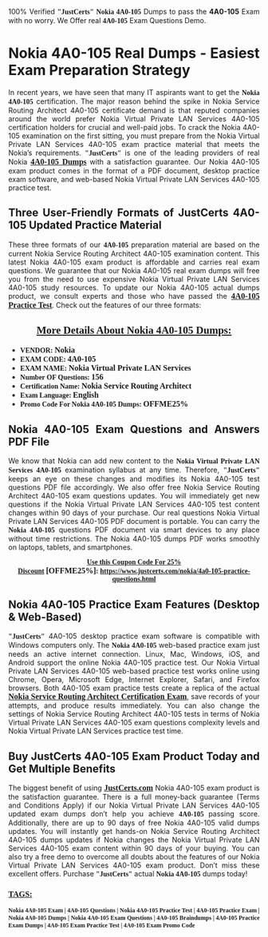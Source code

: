 <p style="text-align: justify;">100% Verified <span style="font-size:14px;"><span style="font-family:Georgia,serif;"><strong>"JustCerts"</strong></span></span> <span style="font-family:Georgia,serif;"><strong>Nokia 4A0-105</strong></span> Dumps to pass the <strong>4A0-105</strong> Exam with no worry. We Offer real <span style="font-family:Georgia,serif;"><strong>4A0-105</strong></span> Exam Questions Demo.</p>

<h1 style="text-align: justify;"><strong>Nokia 4A0-105 Real Dumps - Easiest Exam Preparation Strategy</strong></h1>

<p style="text-align: justify;">In recent years, we have seen that many IT aspirants want to get the <span style="font-family:Georgia,serif;"><strong>Nokia 4A0-105</strong></span> certification. The major reason behind the spike in Nokia Service Routing Architect 4A0-105 certificate demand is that reputed companies around the world prefer Nokia Virtual Private LAN Services 4A0-105 certification holders for crucial and well-paid jobs. To crack the Nokia 4A0-105 examination on the first sitting, you must prepare from the Nokia Virtual Private LAN Services 4A0-105 exam practice material that meets the Nokia’s requirements. <span style="font-size:14px;"><span style="font-family:Georgia,serif;"><strong>"JustCerts"</strong></span></span> is one of the leading providers of real Nokia <a href="https://www.justcerts.com/nokia/4a0-105-practice-questions.html"><span style="font-size:16px;"><u><span style="font-family:Georgia,serif;"><strong>4A0-105 Dumps</strong></span></u></span></a> with a satisfaction guarantee. Our Nokia 4A0-105 exam product comes in the format of a PDF document, desktop practice exam software, and web-based Nokia Virtual Private LAN Services 4A0-105 practice test.</p>

<h2 style="text-align: justify;"><strong>Three User-Friendly Formats of JustCerts 4A0-105 Updated Practice Material</strong></h2>

<p style="text-align: justify;">These three formats of our <span style="font-family:Georgia,serif;"><strong>4A0-105 </strong></span> preparation material are based on the current Nokia Service Routing Architect 4A0-105 examination content. This latest Nokia 4A0-105 exam product is affordable and carries real exam questions. We guarantee that our Nokia 4A0-105 real exam dumps will free you from the need to use expensive Nokia Virtual Private LAN Services 4A0-105 study resources. To update our Nokia 4A0-105 actual dumps product, we consult experts and those who have passed the <a href="https://www.justcerts.com/nokia/4a0-105-practice-questions.html"><u><span style="font-size:16px;"><span style="font-family:Georgia,serif;"><strong>4A0-105 Practice Test</strong></span></span></u></a>. Check out the features of our three formats:</p>

<h2 style="text-align: center;"><u><strong><span style="font-family:Georgia,serif;">More Details About Nokia 4A0-105 Dumps:</span></strong></u></h2>

<ul>
	<li style="text-align: justify;"><span style="font-size:14px;"><span style="font-family:Georgia,serif;"><strong>VENDOR: </strong></span></span><span style="font-size:16px;"><span style="font-family:Georgia,serif;"><strong>Nokia</strong></span></span></li>
	<li style="text-align: justify;"><span style="font-size:14px;"><span style="font-family:Georgia,serif;"><strong>EXAM CODE: </strong></span></span><span style="font-size:16px;"><span style="font-family:Georgia,serif;"><strong>4A0-105</strong></span></span></li>
	<li style="text-align: justify;"><span style="font-size:14px;"><span style="font-family:Georgia,serif;"><strong>EXAM NAME: </strong></span></span><span style="font-size:16px;"><span style="font-family:Georgia,serif;"><strong>Nokia Virtual Private LAN Services</strong></span></span></li>
	<li style="text-align: justify;"><span style="font-size:14px;"><span style="font-family:Georgia,serif;"><strong>Number OF Questions: </strong></span></span><span style="font-size:16px;"><span style="font-family:Georgia,serif;"><strong>156</strong></span></span></li>
	<li style="text-align: justify;"><span style="font-size:14px;"><span style="font-family:Georgia,serif;"><strong>Certification Name: </strong></span></span><span style="font-size:16px;"><span style="font-family:Georgia,serif;"><strong>Nokia Service Routing Architect</strong></span></span></li>
	<li style="text-align: justify;"><span style="font-size:14px;"><span style="font-family:Georgia,serif;"><strong>Exam Language: </strong></span></span><span style="font-size:16px;"><span style="font-family:Georgia,serif;"><strong>English</strong></span></span></li>
	<li style="text-align: justify;"><span style="font-size:14px;"><span style="font-family:Georgia,serif;"><strong>Promo Code For Nokia 4A0-105 Dumps: </strong></span></span><span style="font-size:16px;"><span style="font-family:Georgia,serif;"><strong>OFFME25%</strong></span></span></li>
</ul>

<h2 style="text-align: justify;"><strong>Nokia 4A0-105 Exam Questions and Answers PDF File</strong></h2>

<p style="text-align: justify;">We know that Nokia can add new content to the <span style="font-family:Georgia,serif;"><strong>Nokia Virtual Private LAN Services 4A0-105</strong></span> examination syllabus at any time. Therefore, <span style="font-size:14px;"><span style="font-family:Georgia,serif;"><strong>"JustCerts"</strong></span></span> keeps an eye on these changes and modifies its Nokia 4A0-105 test questions PDF file accordingly. We also offer free Nokia Service Routing Architect 4A0-105 exam questions updates. You will immediately get new questions if the Nokia Virtual Private LAN Services 4A0-105 test content changes within 90 days of your purchase. Our real questions Nokia Virtual Private LAN Services 4A0-105 PDF document is portable. You can carry the <span style="font-family:Georgia,serif;"><strong>Nokia 4A0-105</strong></span> questions PDF document via smart devices to any place without time restrictions. The Nokia 4A0-105 dumps PDF works smoothly on laptops, tablets, and smartphones.</p>

<p style="text-align: center;"><span style="font-size:14px;"><span style="font-family:Georgia,serif;"><strong><u>Use this Coupon Code For 25% Discount</u> </strong></span></span><span style="font-size:16px;"><span style="font-family:Georgia,serif;"><strong>[OFFME25%]</strong></span></span><span style="font-size:14px;"><span style="font-family:Georgia,serif;"><strong>: <u><a href="https://www.justcerts.com/nokia/4a0-105-practice-questions.html">https://www.justcerts.com/nokia/4a0-105-practice-questions.html</a></u></strong></span></span></p>

<h2 style="text-align: justify;"><strong>Nokia 4A0-105 Practice Exam Features (Desktop & Web-Based)</strong></h2>

<p style="text-align: justify;"><span style="font-size:14px;"><span style="font-family:Georgia,serif;"><strong>"JustCerts"</strong></span></span> 4A0-105 desktop practice exam software is compatible with Windows computers only. The <span style="font-family:Georgia,serif;"><strong>Nokia 4A0-105</strong></span> web-based practice exam just needs an active internet connection. Linux, Mac, Windows, iOS, and Android support the online Nokia 4A0-105 practice test. Our Nokia Virtual Private LAN Services 4A0-105 web-based practice test works online using Chrome, Opera, Microsoft Edge, Internet Explorer, Safari, and Firefox browsers. Both 4A0-105 exam practice tests create a replica of the actual <u><a href="https://www.justcerts.com/nokia/nokia-service-routing-architect-certification-exams.html"><span style="font-size:16px;"><span style="font-family:Georgia,serif;"><strong>Nokia Service Routing Architect Certification Exam</strong></span></span></a></u>, save records of your attempts, and produce results immediately. You can also change the settings of Nokia Service Routing Architect 4A0-105 tests in terms of Nokia Virtual Private LAN Services 4A0-105 exam questions complexity levels and Nokia Virtual Private LAN Services practice test time.</p>

<h2 style="text-align: justify;"><strong>Buy JustCerts 4A0-105 Exam Product Today and Get Multiple Benefits</strong></h2>

<p style="text-align: justify;">The biggest benefit of using <a href="https://www.justcerts.com/"><u><span style="font-size:16px;"><span style="font-family:Georgia,serif;"><strong>JustCerts.com</strong></span></span></u></a> Nokia 4A0-105 exam product is the satisfaction guarantee. There is a full money-back guarantee (Terms and Conditions Apply) if our Nokia Virtual Private LAN Services 4A0-105 updated exam dumps don’t help you achieve <span style="font-family:Georgia,serif;"><strong>4A0-105 </strong></span> passing score. Additionally, there are up to 90 days of free Nokia 4A0-105 valid dumps updates. You will instantly get hands-on Nokia Service Routing Architect 4A0-105 dumps updates if Nokia changes the Nokia Virtual Private LAN Services 4A0-105 exam content within 90 days of your buying. You can also try a free demo to overcome all doubts about the features of our Nokia Virtual Private LAN Services 4A0-105 exam product. Don’t miss these excellent offers. Purchase <span style="font-size:14px;"><span style="font-family:Georgia,serif;"><strong>"JustCerts"</strong></span></span> actual <span style="font-family:Georgia,serif;"><strong>Nokia 4A0-105</strong></span> dumps today!</p>

<h3 style="text-align: justify;"><u><span style="font-size:16px;"><span style="font-family:Georgia,serif;"><strong>TAGS:</strong></span></span></u></h3>

<p style="text-align: justify;"><span style="font-size:12px;"><span style="font-family:Georgia,serif;"><strong>Nokia 4A0-105 Exam | 4A0-105 Questions | Nokia 4A0-105 Practice Test | 4A0-105 Practice Exam | Nokia 4A0-105 Dumps | Nokia 4A0-105 Exam Questions | 4A0-105 Braindumps | 4A0-105 Practice Exam Dumps | 4A0-105 Exam Practice Test | 4A0-105 Exam Promo Code </strong></span></span></p>
